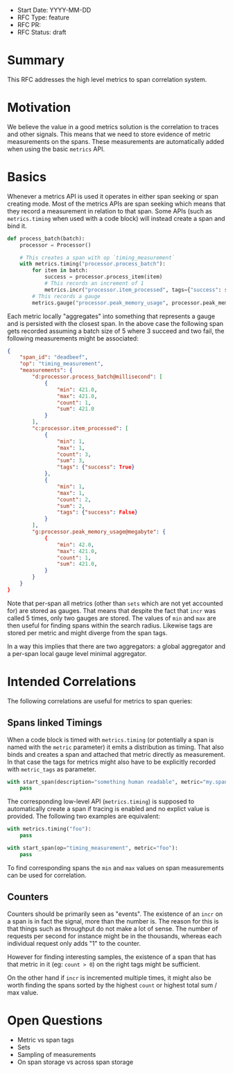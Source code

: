 - Start Date: YYYY-MM-DD
- RFC Type: feature
- RFC PR: <link>
- RFC Status: draft

# Summary

This RFC addresses the high level metrics to span correlation system.

# Motivation

We believe the value in a good metrics solution is the correlation to traces and other signals.
This means that we need to store evidence of metric measurements on the spans.  These
measurements are automatically added when using the basic `metrics` API.

# Basics

Whenever a metrics API is used it operates in either span seeking or span creating mode.  Most
of the metrics APIs are span seeking which means that they record a measurement in relation
to that span.  Some APIs (such as `metrics.timing` when used with a code block) will instead
create a span and bind it.

```python
def process_batch(batch):
    processor = Processor()

    # This creates a span with op `timing_measurement`
    with metrics.timing("processor.process_batch"):
        for item in batch:
            success = processor.process_item(item)
            # This records an increment of 1
            metrics.incr("processor.item_processed", tags={"success": success})
        # This records a gauge
        metrics.gauge("processor.peak_memory_usage", processor.peak_memory_usage)
```

Each metric locally "aggregates" into something that represents a gauge and is persisted with
the closest span.  In the above case the following span gets recorded assuming a batch size of 5
where 3 succeed and two fail, the following measurements might be associated:

```json
{
    "span_id": "deadbeef",
    "op": "timing_measurement",
    "measurements": {
        "d:processor.process_batch@millisecond": [
            {
                "min": 421.0,
                "max": 421.0,
                "count": 1,
                "sum": 421.0
            }
        ],
        "c:processor.item_processed": [
            {
                "min": 1,
                "max": 1,
                "count": 3,
                "sum": 3,
                "tags": {"success": True}
            },
            {
                "min": 1,
                "max": 1,
                "count": 2,
                "sum": 2,
                "tags": {"success": False}
            }
        ],
        "g:processor.peak_memory_usage@megabyte": {
            {
                "min": 42.0,
                "max": 421.0,
                "count": 1,
                "sum": 421.0,
            }
        }
    }
}
```

Note that per-span all metrics (other than `sets` which are not yet accounted for) are
stored as gauges.  That means that despite the fact that `incr` was called 5 times, only
two gauges are stored.  The values of `min` and `max` are then useful for finding spans
within the search radius.  Likewise tags are stored per metric and might diverge from
the span tags.

In a way this implies that there are two aggregators: a global aggregator and a per-span
local gauge level minimal aggregator.

# Intended Correlations

The following correlations are useful for metrics to span queries:

## Spans linked Timings

When a code block is timed with `metrics.timing` (or potentially a span is named with the
`metric` parameter) it emits a distribution as timing.  That also binds and creates a span
and attached that metric directly as measurement.  In that case the tags for metrics
might also have to be explicitly recorded with `metric_tags` as parameter.

```python
with start_span(description="something human readable", metric="my.span"):
    pass
```

The corresponding low-level API (`metrics.timing`) is supposed to automatically create a
span if tracing is enabled and no explict value is provided.  The following two examples
are equivalent:

```python
with metrics.timing("foo"):
    pass

with start_span(op="timing_measurement", metric="foo"):
    pass
```

To find corresponding spans the `min` and `max` values on span measurements can be used
for correlation.

## Counters

Counters should be primarily seen as "events".  The existence of an `incr` on a span is
in fact the signal, more than the number is.  The reason for this is that things such as
throughput do not make a lot of sense.  The number of requests per second for instance
might be in the thousands, whereas each individual request only adds "1" to the counter.

However for finding interesting samples, the existence of a span that has that metric
in it (eg: `count > 0`) on the right tags might be sufficient.

On the other hand if `incr` is incremented multiple times, it might also be worth finding
the spans sorted by the highest `count` or highest total sum / max value.

# Open Questions

* Metric vs span tags
* Sets
* Sampling of measurements
* On span storage vs across span storage

